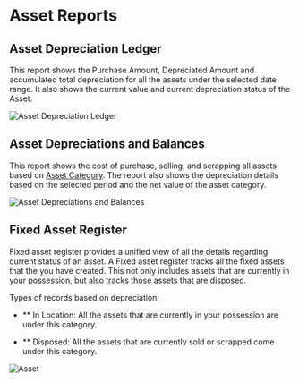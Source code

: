 <!-- add-breadcrumbs -->
# Asset Reports

## Asset Depreciation Ledger

This report shows the Purchase Amount, Depreciated Amount and accumulated total depreciation for all the assets under the selected date range. It also shows the current value and current depreciation status of the Asset.

![Asset Depreciation Ledger](/docs/v12/assets/img/asset/asset-dep-ledger.png)


## Asset Depreciations and Balances
This report shows the cost of purchase, selling, and scrapping all assets based on [Asset Category](/docs/v12/user/manual/en/asset/asset-category). The report also shows the depreciation details based on the selected period and the net value of the asset category.

![Asset Depreciations and Balances](/docs/v12/assets/img/asset/asset-dep-balance.png)

## Fixed Asset Register

Fixed asset register provides a unified view of all the details regarding current status of an asset. A Fixed asset register tracks all the fixed assets that the you have created. This not only includes assets that are currently in your possession, but also tracks those assets that are disposed.

Types of records based on depreciation:

* ** In Location: All the assets that are currently in your possession are under this category.

* ** Disposed: All the assets that are currently sold or scrapped come under this category.

<img class="screenshot" alt="Asset" src="{{docs_base_url}}/assets/img/asset/fixed-asset-register.png">
